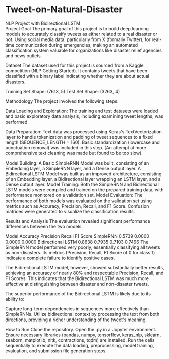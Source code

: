 # Tweet-on-Natural-Disaster
NLP Project with Bidirectional LSTM  
Project Goal
The primary goal of this project is to build deep learning models to accurately classify tweets as either related to a real disaster or not. Using social media data, particularly from X (formally Twitter),  for real-time communication during emergencies, making an automated classification system valuable for organizations like disaster relief agencies and news outlets.

Dataset
The dataset used for this project is sourced from a Kaggle competition (NLP Getting Started). It contains tweets that have been classified with a binary label indicating whether they are about actual disasters.

Training Set Shape: (7613, 5)
Test Set Shape: (3263, 4)

Methodology
The project involved the following steps:

Data Loading and Exploration: The training and test datasets were loaded and basic exploratory data analysis, including examining tweet lengths, was performed.

Data Preparation:
Text data was processed using Keras's TextVectorization layer to handle tokenization and padding of tweet sequences to a fixed length (SEQUENCE_LENGTH = 160). Basic standardization (lowercase and punctuation removal) was included in this step. (An attempt at more comprehensive text cleaning was made but found to be too slow).

Model Building:
A Basic SimpleRNN Model was built, consisting of an Embedding layer, a SimpleRNN layer, and a Dense output layer.
A Bidirectional LSTM Model was built as an improved architecture, consisting of an Embedding layer, a Bidirectional layer wrapping an LSTM layer, and a Dense output layer.
Model Training: Both the SimpleRNN and Bidirectional LSTM models were compiled and trained on the prepared training data, with performance monitored on a validation set.
Model Evaluation: The performance of both models was evaluated on the validation set using metrics such as Accuracy, Precision, Recall, and F1 Score. Confusion matrices were generated to visualize the classification results.

Results and Analysis
The evaluation revealed significant performance differences between the two models:

Model	Accuracy	Precision	Recall	F1 Score
SimpleRNN	0.5739	0.0000	0.0000	0.0000
Bidirectional LSTM	0.8638	0.7935	0.7103	0.7496
The SimpleRNN model performed very poorly, essentially classifying all tweets as non-disasters. Its metrics (Precision, Recall, F1 Score of 0 for class 1) indicate a complete failure to identify positive cases.

The Bidirectional LSTM model, however, showed substantially better results, achieving an accuracy of nearly 80% and respectable Precision, Recall, and F1 Scores. This indicates that the Bidirectional LSTM was much more effective at distinguishing between disaster and non-disaster tweets.

The superior performance of the Bidirectional LSTM is likely due to its ability to:

Capture long-term dependencies in sequences more effectively than SimpleRNNs.
Utilize bidirectional context by processing the text from both directions, providing a richer understanding of the tweet's meaning.

How to Run
Clone the repository.
Open the .py in a Jupyter environment.
Ensure necessary libraries (pandas, numpy, tensorflow, keras_nlp, sklearn, seaborn, matplotlib, nltk, contractions, tqdm) are installed.
Run the cells sequentially to execute the data loading, preprocessing, model training, evaluation, and submission file generation steps.

